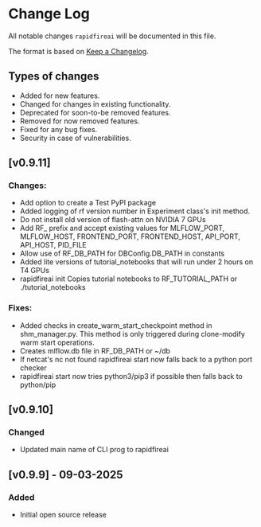 # Change Log
All notable changes `rapidfireai` will be documented in this file.

The format is based on [Keep a Changelog](http://keepachangelog.com/).

## Types of changes
- Added for new features.
- Changed for changes in existing functionality.
- Deprecated for soon-to-be removed features.
- Removed for now removed features.
- Fixed for any bug fixes.
- Security in case of vulnerabilities.

## [v0.9.11]
### Changes:
* Add option to create a Test PyPI package
* Added logging of rf version number in Experiment class's init method.
* Do not install old version of flash-attn on NVIDIA 7 GPUs
* Add RF_ prefix and accept existing values for MLFLOW_PORT, MLFLOW_HOST, FRONTEND_PORT, FRONTEND_HOST, API_PORT, API_HOST, PID_FILE
* Allow use of RF_DB_PATH for DBConfig.DB_PATH in constants
* Added lite versions of tutorial_notebooks that will run under 2 hours on T4 GPUs
* rapidfireai init Copies tutorial notebooks to RF_TUTORIAL_PATH or ./tutorial_notebooks

### Fixes:
* Added checks in create_warm_start_checkpoint method in shm_manager.py. This method is only triggered during clone-modify warm start operations.
* Creates mlflow.db file in RF_DB_PATH or ~/db
* If netcat's nc not found rapidfireai start now falls back to a python port checker
* rapidfireai start now tries python3/pip3 if possible then falls back to python/pip

## [v0.9.10]
### Changed
- Updated main name of CLI prog to rapidfireai

## [v0.9.9] - 09-03-2025
### Added
- Initial open source release


